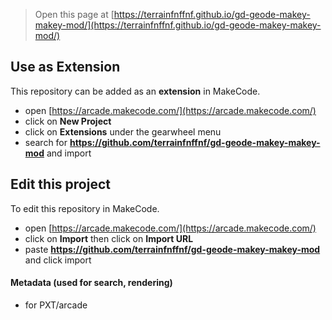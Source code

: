  


> Open this page at [https://terrainfnffnf.github.io/gd-geode-makey-makey-mod/](https://terrainfnffnf.github.io/gd-geode-makey-makey-mod/)

## Use as Extension

This repository can be added as an **extension** in MakeCode.

* open [https://arcade.makecode.com/](https://arcade.makecode.com/)
* click on **New Project**
* click on **Extensions** under the gearwheel menu
* search for **https://github.com/terrainfnffnf/gd-geode-makey-makey-mod** and import

## Edit this project

To edit this repository in MakeCode.

* open [https://arcade.makecode.com/](https://arcade.makecode.com/)
* click on **Import** then click on **Import URL**
* paste **https://github.com/terrainfnffnf/gd-geode-makey-makey-mod** and click import

#### Metadata (used for search, rendering)

* for PXT/arcade
<script src="https://makecode.com/gh-pages-embed.js"></script><script>makeCodeRender("{{ site.makecode.home_url }}", "{{ site.github.owner_name }}/{{ site.github.repository_name }}");</script>
